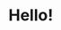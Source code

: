 <!DOCTYPE html>
<html>
  <head lang="en">
    <meta charset="UTF-8">
    <title>213428IACB</title>
  </head>
  <body>
    <h1>Hello!</h1>
    </head>
  </html>
  
